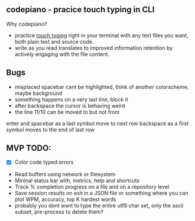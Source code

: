 ## codepiano - pracice touch typing in CLI
Why codepiano?
- practice [touch typing](https://en.wikipedia.org/wiki/Touch_typing) right in your terminal with any text files you want, both plain text and source code. 
- write as you read translates to improved information retention by actively engaging with the file content.

## Bugs
- misplaced spacebar cant be highlighted, think of another colorscheme, maybe background
- something happens on a very last line, block it
- after backspace the cursor is behaving weird
- the line 11/10 can be moved to but not from

enter and spacebar as a last symbol move to next row
backspace as a first symbol moves to the end of last row

## MVP TODO:
- [x] Color code typed errors
- Read buffers using network or filesystem
- Mininal status bar with, metrics, help and shortcuts
- Track % completion progress on a file and on a repository level
- Save session results on exit in a JSON file or something where you can plot WPM, accuracy, top K hardest words
- probably you dont want to type the entire utf8 char set, only the ascii subset, pre-process to delete them?